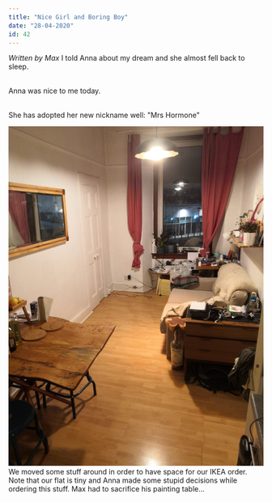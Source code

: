 ```yaml
---
title: "Nice Girl and Boring Boy"
date: "28-04-2020"
id: 42
---
```

*Written by Max*
I told Anna about my dream and she almost fell back to sleep. <br><br>

Anna was nice to me today.<br><br>

She has adopted her new nickname well: "Mrs Hormone"

![Organized Flat](../images/April/28.jpg)
We moved some stuff around in order to have space for our IKEA order. Note that our flat is tiny and Anna made some stupid decisions while ordering this stuff. Max had to sacrifice his painting table...